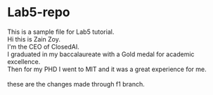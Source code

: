 # Lab5-repo
This is a sample file for Lab5 tutorial.
<br>
Hi this is Zain Zoy. <br>I'm the CEO of ClosedAI. <br>I graduated in my baccalaureate with a Gold medal for academic excellence. <br>Then for my PHD I went to MIT and it was a great experience for me.  
<br>
these are the changes made through f1 branch.
